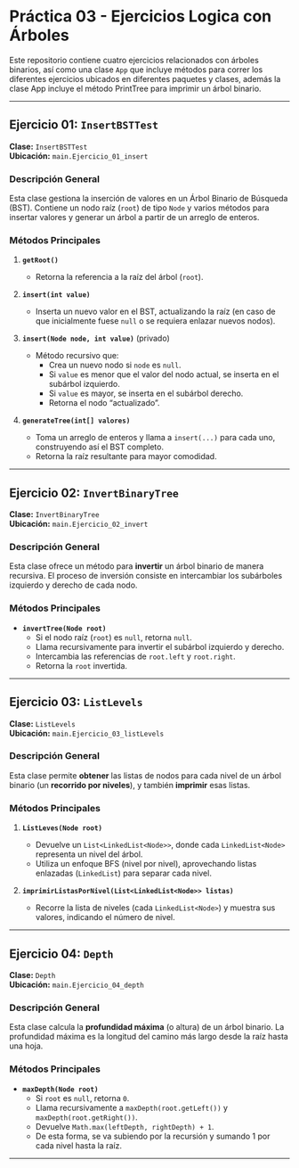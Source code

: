 # Práctica 03 - Ejercicios Logica con Árboles

Este repositorio contiene cuatro ejercicios relacionados con árboles binarios, así como una clase `App` que incluye métodos para correr los diferentes ejercicios ubicados en diferentes paquetes y clases, además la clase App incluye el método PrintTree para imprimir un árbol binario.

---

## Ejercicio 01: `InsertBSTTest`

**Clase:** `InsertBSTTest`  
**Ubicación:** `main.Ejercicio_01_insert`

### Descripción General

Esta clase gestiona la inserción de valores en un Árbol Binario de Búsqueda (BST). Contiene un nodo raíz (`root`) de tipo `Node` y varios métodos para insertar valores y generar un árbol a partir de un arreglo de enteros.

### Métodos Principales

1. **`getRoot()`**  
   - Retorna la referencia a la raíz del árbol (`root`).

2. **`insert(int value)`**  
   - Inserta un nuevo valor en el BST, actualizando la raíz (en caso de que inicialmente fuese `null` o se requiera enlazar nuevos nodos).

3. **`insert(Node node, int value)`** (privado)  
   - Método recursivo que:
     - Crea un nuevo nodo si `node` es `null`.
     - Si `value` es menor que el valor del nodo actual, se inserta en el subárbol izquierdo.
     - Si `value` es mayor, se inserta en el subárbol derecho.
     - Retorna el nodo “actualizado”.

4. **`generateTree(int[] valores)`**  
   - Toma un arreglo de enteros y llama a `insert(...)` para cada uno, construyendo así el BST completo.
   - Retorna la raíz resultante para mayor comodidad.



---

## Ejercicio 02: `InvertBinaryTree`

**Clase:** `InvertBinaryTree`  
**Ubicación:** `main.Ejercicio_02_invert`

### Descripción General

Esta clase ofrece un método para **invertir** un árbol binario de manera recursiva. El proceso de inversión consiste en intercambiar los subárboles izquierdo y derecho de cada nodo.

### Métodos Principales

- **`invertTree(Node root)`**  
  - Si el nodo raíz (`root`) es `null`, retorna `null`.  
  - Llama recursivamente para invertir el subárbol izquierdo y derecho.  
  - Intercambia las referencias de `root.left` y `root.right`.  
  - Retorna la `root` invertida.


---

## Ejercicio 03: `ListLevels`

**Clase:** `ListLevels`  
**Ubicación:** `main.Ejercicio_03_listLevels`

### Descripción General

Esta clase permite **obtener** las listas de nodos para cada nivel de un árbol binario (un **recorrido por niveles**), y también **imprimir** esas listas.

### Métodos Principales

1. **`ListLeves(Node root)`**  
   - Devuelve un `List<LinkedList<Node>>`, donde cada `LinkedList<Node>` representa un nivel del árbol.  
   - Utiliza un enfoque BFS (nivel por nivel), aprovechando listas enlazadas (`LinkedList`) para separar cada nivel.

2. **`imprimirListasPorNivel(List<LinkedList<Node>> listas)`**  
   - Recorre la lista de niveles (cada `LinkedList<Node>`) y muestra sus valores, indicando el número de nivel.  



---

## Ejercicio 04: `Depth`

**Clase:** `Depth`  
**Ubicación:** `main.Ejercicio_04_depth`

### Descripción General

Esta clase calcula la **profundidad máxima** (o altura) de un árbol binario. La profundidad máxima es la longitud del camino más largo desde la raíz hasta una hoja.

### Métodos Principales

- **`maxDepth(Node root)`**  
  - Si `root` es `null`, retorna `0`.  
  - Llama recursivamente a `maxDepth(root.getLeft())` y `maxDepth(root.getRight())`.  
  - Devuelve `Math.max(leftDepth, rightDepth) + 1`.  
  - De esta forma, se va subiendo por la recursión y sumando 1 por cada nivel hasta la raíz.



---




